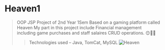 # Heaven1
> OOP JSP Project of 2nd Year 1Sem 
> Based on a gaming platform called Heaven
> My part in this project include Financial management including game purchases and staff salaires CRUD operations.
> 😊🧑‍💻
>> Technologies used – Java, TomCat, MySQL
![Heaven](https://github.com/KOTTAGENVH/Heaven1/assets/87430226/e0e7e188-fd87-4d82-9755-6faa72dd0d42)
